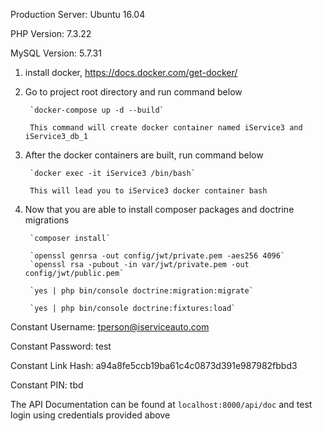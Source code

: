 Production Server: Ubuntu 16.04

PHP Version: 7.3.22

MySQL Version: 5.7.31

1. install docker,
        https://docs.docker.com/get-docker/

2. Go to project root directory and run command below

        `docker-compose up -d --build`

        This command will create docker container named iService3 and iService3_db_1

3. After the docker containers are built, run command below

        `docker exec -it iService3 /bin/bash`

        This will lead you to iService3 docker container bash

4. Now that you are able to install composer packages and doctrine migrations

        `composer install`

        `openssl genrsa -out config/jwt/private.pem -aes256 4096`
        `openssl rsa -pubout -in var/jwt/private.pem -out config/jwt/public.pem`

        `yes | php bin/console doctrine:migration:migrate`

        `yes | php bin/console doctrine:fixtures:load`


Constant Username: tperson@iserviceauto.com

Constant Password: test

Constant Link Hash: a94a8fe5ccb19ba61c4c0873d391e987982fbbd3

Constant PIN: tbd


The API Documentation can be found at `localhost:8000/api/doc` and test login using credentials provided above
